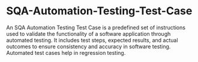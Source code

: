# SQA-Automation-Testing-Test-Case
An SQA Automation Testing Test Case is a predefined set of instructions used to validate the functionality of a software application through automated testing. It includes test steps, expected results, and actual outcomes to ensure consistency and accuracy in software testing. Automated test cases help in regression testing.
